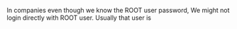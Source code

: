 

In companies even though we know the ROOT user password, We might not login directly with ROOT user.
Usually that user is 
